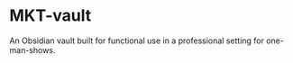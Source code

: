 # MKT-vault
An Obsidian vault built for functional use in a professional setting for one-man-shows.
